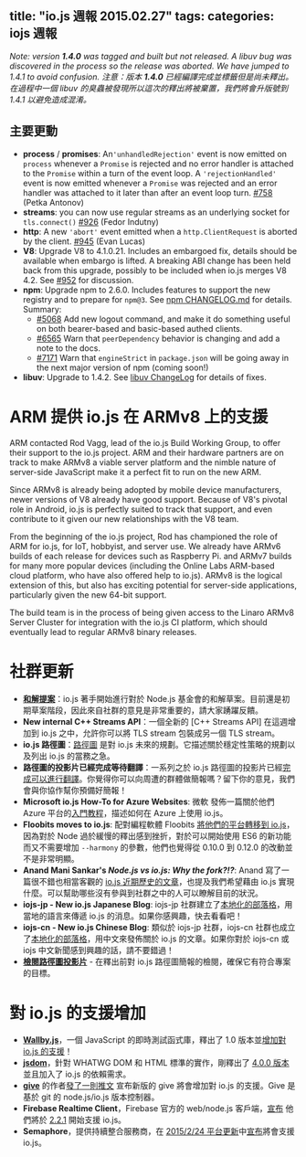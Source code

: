 title: "io.js 週報 2015.02.27"
tags:
categories: iojs 週報
---

_Note: version **1.4.0** was tagged and built but not released. A libuv bug was discovered in the process so the release was aborted. We have jumped to 1.4.1 to avoid confusion._
_注意：版本 **1.4.0** 已經編譯完成並標籤但是尚未釋出。在過程中一個 libuv 的臭蟲被發現所以這次的釋出將被棄置，我們將會升版號到 1.4.1 以避免造成混淆。_

## 主要更動

* **process** / **promises**: An`'unhandledRejection'` event is now emitted on `process` whenever a `Promise` is rejected and no error handler is attached to the `Promise` within a turn of the event loop. A `'rejectionHandled'` event is now emitted whenever a `Promise` was rejected and an error handler was attached to it later than after an event loop turn.  [#758](https://github.com/iojs/io.js/pull/758) (Petka Antonov)
* **streams**: you can now use regular streams as an underlying socket for `tls.connect()` [#926](https://github.com/iojs/io.js/pull/926) (Fedor Indutny)
* **http**: A new `'abort'` event emitted when a `http.ClientRequest` is aborted by the client. [#945](https://github.com/iojs/io.js/pull/945) (Evan Lucas)
* **V8**: Upgrade V8 to 4.1.0.21. Includes an embargoed fix, details should be available when embargo is lifted. A breaking ABI change has been held back from this upgrade, possibly to be included when io.js merges V8 4.2. See [#952](https://github.com/iojs/io.js/pull/952) for discussion.
* **npm**: Upgrade npm to 2.6.0. Includes features to support the new registry and to prepare for `npm@3`. See [npm CHANGELOG.md](https://github.com/npm/npm/blob/master/CHANGELOG.md#v260-2015-02-12) for details. Summary:
  * [#5068](https://github.com/npm/npm/issues/5068) Add new logout command, and make it do something useful on both bearer-based and basic-based authed clients.
  * [#6565](https://github.com/npm/npm/issues/6565) Warn that `peerDependency` behavior is changing and add a note to the docs.
  * [#7171](https://github.com/npm/npm/issues/7171) Warn that `engineStrict` in `package.json` will be going away in the next major version of npm (coming soon!)
* **libuv**: Upgrade to 1.4.2. See [libuv ChangeLog](https://github.com/libuv/libuv/blob/v1.x/ChangeLog) for details of fixes.

# ARM 提供 io.js 在 ARMv8 上的支援

ARM contacted Rod Vagg, lead of the io.js Build Working Group, to offer their support to the io.js project. ARM and their hardware partners are on track to make ARMv8 a viable server platform and the nimble nature of server-side JavaScript make it a perfect fit to run on the new ARM.

Since ARMv8 is already being adopted by mobile device manufacturers, newer versions of V8 already have good support. Because of V8's pivotal role in Android, io.js is perfectly suited to track that support, and even contribute to it given our new relationships with the V8 team.

From the beginning of the io.js project, Rod has championed the role of ARM for io.js, for IoT, hobbyist, and server use. We already have ARMv6 builds of each release for devices such as Raspberry Pi. and ARMv7 builds for many more popular devices (including the Online Labs ARM-based cloud platform, who have also offered help to io.js). ARMv8 is the logical extension of this, but also has exciting potential for server-side applications, particularly given the new 64-bit support.

The build team is in the process of being given access to the Linaro ARMv8 Server Cluster for integration with the io.js CI platform, which should eventually lead to regular ARMv8 binary releases.

# 社群更新

* [**和解提案**](https://github.com/iojs/io.js/issues/978)：io.js 著手開始進行對於 Node.js 基金會的和解草案。目前還是初期草案階段，因此來自社群的意見是非常重要的，請大家踴躍反饋。
* **New internal C++ Streams API**：一個全新的 [C++ Streams API] 在這週增加到 io.js 之中，允許你可以將 TLS stream 包裝成另一個 TLS stream。
* **io.js 路徑圖**：[路徑圖](https://github.com/iojs/io.js/blob/v1.x/ROADMAP.md) 是對 io.js 未來的規劃。它描述關於穩定性策略的規劃以及列出 io.js 的當務之急。
* **路徑圖的投影片已經完成等待翻譯**：一系列之於 io.js 路徑圖的投影片已經[完成可以進行翻譯](https://github.com/iojs/roadmap/issues/18)。你覺得你可以向周遭的群體做簡報嗎？留下你的意見，我們會與你協作幫你預備好簡報！
* **Microsoft io.js How-To for Azure Websites**: 微軟 發佈一篇關於他們 Azure 平台的[入門教程](http://azure.microsoft.com/en-us/documentation/articles/web-sites-nodejs-iojs/)，描述如何在 Azure 上使用 io.js。
* **Floobits moves to io.js**: 配對編程軟體 Floobits [將他們的平台轉移到 io.js](https://news.floobits.com/2015/02/23/on-moving-to-io.js/)，因為對於 Node 過於緩慢的釋出感到挫折，對於可以開始使用 ES6 的新功能而又不需要增加 `--harmony` 的參數，他們也覺得從 0.10.0 到 0.12.0 的改動並不是非常明顯。
* **Anand Mani Sankar's _Node.js vs io.js: Why the fork?!?_**: Anand 寫了一篇很不錯也相當客觀的 [io.js 近期歷史的文章](http://anandmanisankar.com/posts/nodejs-iojs-why-the-fork/#.VO82hE60PVw.twitter)，也提及我們希望藉由 io.js 實現什麼。可以幫助哪些沒有參與到社群之中的人可以瞭解目前的狀況。
* **iojs-jp - New io.js Japanese Blog**: iojs-jp 社群建立了[本地化的部落格](http://blog.iojs.jp/)，用當地的語言來傳遞  io.js 的消息。如果你感興趣，快去看看吧！
* **iojs-cn - New io.js Chinese Blog**: 類似於 iojs-jp 社群，iojs-cn 社群也成立了[本地化的部落格](http://cn.iojs.org/)，用中文來發佈關於 io.js 的文章。如果你對於 iojs-cn 或 iojs 中文新聞感到興趣的話，請不要錯過！
* **[檢閱路徑圖投影片](https://www.youtube.com/watch?v=etI_UD4wXlo)** - 在釋出前對 io.js 路徑圖簡報的檢閱，確保它有符合專案的目標。

# 對 io.js 的支援增加
* **[Wallby.js](http://wallabyjs.com/)**，一個 JavaScript 的即時測試函式庫，釋出了 1.0 版本並[增加對 io.js 的支援](http://dm.gl/2015/02/23/wallaby-version-one/)！
* **[jsdom](https://github.com/tmpvar/jsdom)**，針對 WHATWG DOM 和 HTML 標準的實作，剛釋出了 [4.0.0 版本](https://github.com/tmpvar/jsdom/blob/master/Changelog.md#400) 並且加入了 io.js 的依賴需求。
* **[give](https://github.com/mmalecki/give)** 的作者[發了一則推文](https://twitter.com/maciejmalecki/status/569629100215816192) 宣布新版的 give 將會增加對 io.js 的支援。Give 是基於 git 的 node.js/io.js 版本控制器。
* **Firebase Realtime Client**，Firebase 官方的 web/node.js 客戶端，[宣布](https://twitter.com/FirebaseRelease/status/570000737343647744) 他們將於 [2.2.1](https://www.firebase.com/docs/web/changelog.html#section-realtime-client) 開始支援 io.js。
* **Semaphore**，提供持續整合服務商，在 [2015/2/24 平台更新](https://semaphoreapp.com/blog/2015/02/17/platform-update-on-february-24th.html?utm_source=twitter&utm_medium=social&utm_content=platform_update_launch&utm_campaign=platformupdate)中[宣布](https://twitter.com/semaphoreapp/status/570987355005431809)將會支援 io.js。 
